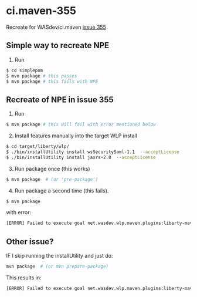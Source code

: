 # ci.maven-355
Recreate for WASdev/ci.maven [issue 355](https://github.com/WASdev/ci.maven/issues/355)

## Simple way to recreate NPE

1. Run
```bash
$ cd simplepom
$ mvn package # this passes
$ mvn package # this fails with NPE
```

## Recreate of NPE in issue 355

1. Run 
```bash
$ mvn package # this will fail with error mentioned below
```

2. Install features manually into the target WLP install
```bash
$ cd target/liberty/wlp/
$ ./bin/installUtility install wsSecuritySaml-1.1  --acceptLicense 
$ ./bin/installUtility install jaxrs-2.0  --acceptLicense 
```

3. Run package once (this works)
```bash
$ mvn package  # (or 'pre-package')
```

4. Run package a second time (this fails).
```bash
$ mvn package 
```
with error:
```bash
[ERROR] Failed to execute goal net.wasdev.wlp.maven.plugins:liberty-maven-plugin:2.5:install-feature (create-server) on project test_355: null: MojoExecutionException: NullPointerException -> [Help 1]
```

## Other issue?

IF I skip running the installUtility and just do:

```bash
mvn package  # (or mvn prepare-package)
```

This results in:
```bash
[ERROR] Failed to execute goal net.wasdev.wlp.maven.plugins:liberty-maven-plugin:2.5:install-feature (create-server) on project test_355: com.ibm.ws.install.InstallException: CWWKF1385E: The [javaee-8.0, localconnector-1.0, microprofile-1.3, wsSecuritySaml-1.1] assets depend on com.ibm.websphere.appserver.javaeeCompatible-6.0, which is not available in the IBM WebSphere Liberty Repository. If the required asset is a feature that you previously downloaded, install the missing feature by specifying the location of the feature ESA file on the featureManager install --location option, and try to install [javaee-8.0, localconnector-1.0, microprofile-1.3, wsSecuritySaml-1.1] again. -> [Help 1]
```


